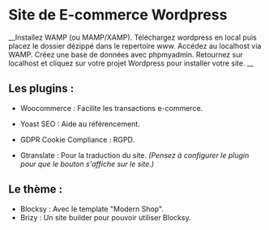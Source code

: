 # Site de E-commerce Wordpress


__Installez WAMP (ou MAMP/XAMP).
Téléchargez wordpress en local puis placez le dossier dézippé dans le repertoire www.
Accédez au localhost via WAMP.
Créez une base de données avec phpmyadmin.
Retournez sur localhost et cliquez sur votre projet Wordpress pour installer votre site.
__


## Les plugins :

  - Woocommerce : Facilite les transactions e-commerce.
  
  - Yoast SEO : Aide au référencement.
  
  - GDPR Cookie Compliance : RGPD.
  
  - Gtranslate : Pour la traduction du site. *(Pensez à configurer le plugin pour que le bouton s'affiche sur le site.)*


## Le thème :
  - Blocksy : Avec le template "Modern Shop". 
  - Brizy : Un site builder pour pouvoir utiliser Blocksy.

